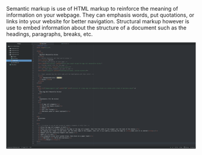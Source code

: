Semantic markup is use of HTML markup to reinforce the meaning of information on your webpage. They can emphasis words, put quotations, or links into your website for better navigation. Structural markup however is use to embed information about the structure of a document such as the headings, paragraphs, breaks, etc.

![Screenshot](./images/screenshotA6.png)
